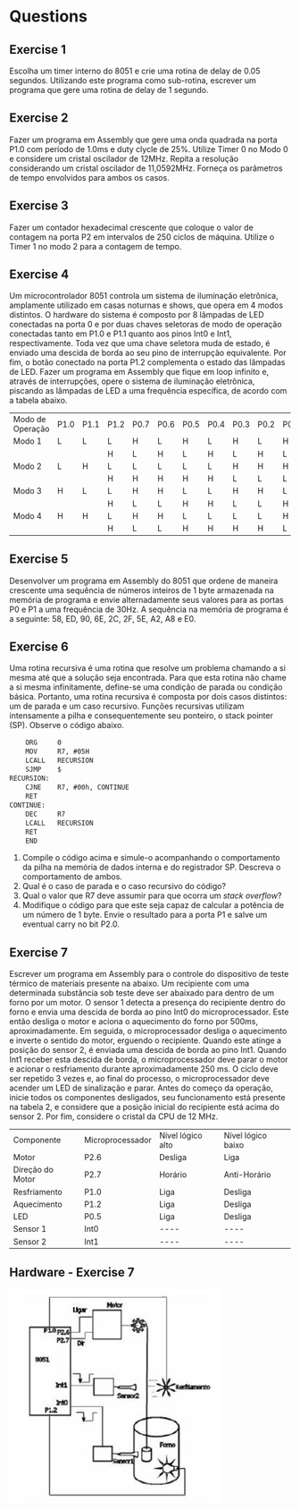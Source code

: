 # Questions

## Exercise 1

Escolha um timer interno do 8051 e crie uma rotina de delay de 0.05 segundos. Utilizando este programa como sub-rotina, escrever um programa que gere uma rotina de delay de 1 segundo.

## Exercise 2

Fazer um programa em Assembly que gere uma onda quadrada na porta P1.0 com período de 1.0ms e duty clycle de 25%. Utilize Timer 0 no Modo 0 e considere um cristal oscilador de 12MHz. Repita a resolução considerando um cristal oscilador de 11,0592MHz. Forneça os parâmetros de tempo envolvidos para ambos os casos.

## Exercise 3

Fazer um contador hexadecimal crescente que coloque o valor de contagem na porta P2 em intervalos de 250 ciclos de máquina. Utilize o Timer 1 no modo 2 para a contagem de tempo.

## Exercise 4

Um microcontrolador 8051 controla um sistema de iluminação eletrônica, amplamente utilizado em casas noturnas e shows, que opera em 4 modos distintos. O hardware do sistema é composto por 8 lâmpadas de LED conectadas na porta 0 e por duas chaves seletoras de modo de operação conectadas tanto em P1.0 e P1.1 quanto aos pinos Int0 e Int1, respectivamente. Toda vez que uma chave seletora muda de estado, é enviado uma descida de borda ao seu pino de interrupção equivalente. Por fim, o botão conectado na porta P1.2 complementa o estado das lâmpadas de LED. Fazer um programa em Assembly que fique em loop infinito e, através de interrupções, opere o sistema de iluminação eletrônica, piscando as lâmpadas de LED a uma frequência específica, de acordo com a tabela abaixo.

<table>
    <tr>
        <td>Modo de Operação</td>
        <td>P1.0</td>
        <td>P1.1</td>
        <td>P1.2</td>
        <td>P0.7</td>
        <td>P0.6</td>
        <td>P0.5</td>
        <td>P0.4</td>
        <td>P0.3</td>
        <td>P0.2</td>
        <td>P0.1</td>
        <td>P0.0</td>
        <td>Frequência (Hz)</td>
    </tr>
    <tr>
        <td>Modo 1</td>
        <td>L</td>
        <td>L</td>
        <td>L</td>
        <td>H</td>
        <td>L</td>
        <td>H</td>
        <td>L</td>
        <td>H</td>
        <td>L</td>
        <td>H</td>
        <td>L</td>
        <td>10</td>
    </tr>
    <tr>
        <td></td>
        <td></td>
        <td></td>
        <td>H</td>
        <td>L</td>
        <td>H</td>
        <td>L</td>
        <td>H</td>
        <td>L</td>
        <td>H</td>
        <td>L</td>
        <td>H</td>
        <td></td>
    </tr>
        <tr>
        <td>Modo 2</td>
        <td>L</td>
        <td>H</td>
        <td>L</td>
        <td>L</td>
        <td>L</td>
        <td>L</td>
        <td>L</td>
        <td>H</td>
        <td>H</td>
        <td>H</td>
        <td>H</td>
        <td>5</td>
    </tr>
    <tr>
        <td></td>
        <td></td>
        <td></td>
        <td>H</td>
        <td>H</td>
        <td>H</td>
        <td>H</td>
        <td>H</td>
        <td>L</td>
        <td>L</td>
        <td>L</td>
        <td>L</td>
        <td></td>
    </tr>
        <tr>
        <td>Modo 3</td>
        <td>H</td>
        <td>L</td>
        <td>L</td>
        <td>H</td>
        <td>H</td>
        <td>L</td>
        <td>L</td>
        <td>H</td>
        <td>H</td>
        <td>L</td>
        <td>L</td>
        <td>10</td>
    </tr>
    <tr>
        <td></td>
        <td></td>
        <td></td>
        <td>H</td>
        <td>L</td>
        <td>L</td>
        <td>H</td>
        <td>H</td>
        <td>L</td>
        <td>L</td>
        <td>H</td>
        <td>H</td>
        <td></td>
    </tr>
        <tr>
        <td>Modo 4</td>
        <td>H</td>
        <td>H</td>
        <td>L</td>
        <td>H</td>
        <td>H</td>
        <td>L</td>
        <td>L</td>
        <td>L</td>
        <td>L</td>
        <td>H</td>
        <td>H</td>
        <td>10</td>
    </tr>
    <tr>
        <td></td>
        <td></td>
        <td></td>
        <td>H</td>
        <td>L</td>
        <td>L</td>
        <td>H</td>
        <td>H</td>
        <td>H</td>
        <td>H</td>
        <td>L</td>
        <td>L</td>
        <td></td>
    </tr>
</table>

## Exercise 5

Desenvolver um programa em Assembly do 8051 que ordene de maneira crescente uma sequência de números inteiros de 1 byte armazenada na memória de programa e envie alternadamente seus valores para as portas P0 e P1 a uma frequência de 30Hz. A sequência na memória de programa é a seguinte: 58, ED, 90, 6E, 2C, 2F, 5E, A2, A8 e E0.

## Exercise 6

Uma rotina recursiva é uma rotina que resolve um problema chamando a si mesma até que a solução seja encontrada. Para que esta rotina não chame a si mesma infinitamente, define-se uma condição de parada ou condição básica. Portanto, uma rotina recursiva é composta por dois casos distintos: um de parada e um caso recursivo. Funções recursivas utilizam intensamente a pilha e consequentemente seu ponteiro, o stack pointer (SP). Observe o código abaixo.

```assembly
    ORG     0
    MOV     R7, #05H
    LCALL   RECURSION
    SJMP    $
RECURSION:
    CJNE    R7, #00h, CONTINUE
    RET
CONTINUE:
    DEC     R7
    LCALL   RECURSION
    RET
    END
```

1. Compile o código acima e simule-o acompanhando o comportamento da pilha na memória de dados interna e do registrador SP. Descreva o comportamento de ambos.
2. Qual é o caso de parada e o caso recursivo do código?
3. Qual o valor que R7 deve assumir para que ocorra um <i>stack overflow</i>?
4. Modifique o código para que este seja capaz de calcular a potência de um número de 1 byte. Envie o resultado para a porta P1 e salve um eventual carry no bit P2.0.

## Exercise 7

Escrever um programa em Assembly para o controle do dispositivo de teste térmico de materiais presente na abaixo. Um recipiente com uma determinada substância sob teste deve ser abaixado para dentro de um forno por um motor. O sensor 1 detecta a presença do recipiente dentro do forno e envia uma descida de borda ao pino Int0 do microprocessador. Este então desliga o motor e aciona o aquecimento do forno por 500ms, aproximadamente. Em seguida, o microprocessador desliga o aquecimento e inverte o sentido do motor, erguendo o recipiente. Quando este atinge a posição do sensor 2, é enviada uma descida de borda ao pino Int1. Quando Int1 receber esta descida de borda, o microprocessador deve parar o motor e acionar o resfriamento durante aproximadamente 250 ms. O ciclo deve ser repetido 3 vezes e, ao final do processo, o microprocessador deve acender um LED de sinalização e parar. Antes do começo da operação, inicie todos os componentes desligados, seu funcionamento está presente na tabela 2, e considere que a posição inicial do recipiente está acima do sensor 2. Por fim, considere o cristal da CPU de 12 MHz.

<table>
    <tr>
        <td>Componente</td>
        <td>Microprocessador</td>
        <td>Nível lógico alto</td>
        <td>Nível lógico baixo</td>
    </tr>
    <tr>
        <td>Motor</td>
        <td>P2.6</td>
        <td>Desliga</td>
        <td>Liga</td>
    </tr>
        <tr>
        <td>Direção do Motor</td>
        <td>P2.7</td>
        <td>Horário</td>
        <td>Anti-Horário</td>
    </tr>
        <tr>
        <td>Resfriamento</td>
        <td>P1.0</td>
        <td>Liga</td>
        <td>Desliga</td>
    </tr>
        <tr>
        <td>Aquecimento</td>
        <td>P1.2</td>
        <td>Liga</td>
        <td>Desliga</td>
    </tr>
        <tr>
        <td>LED</td>
        <td>P0.5</td>
        <td>Liga</td>
        <td>Desliga</td>
    </tr>
    <tr>
        <td>Sensor 1</td>
        <td>Int0</td>
        <td>----</td>
        <td>----</td>
    </tr>
    <tr>
        <td>Sensor 2</td>
        <td>Int1</td>
        <td>----</td>
        <td>----</td>
    </tr>
</table>

## Hardware - Exercise 7

![hardware](./List_2_Exercise_7_hardware.png "Hardware")
